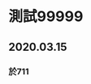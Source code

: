 <html>
<head>
<meta charset="utf-8">
</head>
<body>
<h1>
測試99999
</h1>
<h2>
2020.03.15
</h2>
<h3>
於711
</h3>
</body>
</html>

